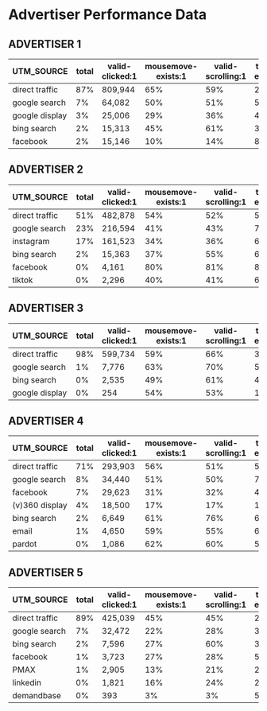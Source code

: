# Advertiser Performance Data

## ADVERTISER 1
| UTM_SOURCE | total | valid-clicked:1 | mousemove-exists:1 | valid-scrolling:1 | touch-exists:1 | mobile:1 | bots | humans |
|------------|-------|-----------------|-------------------|-------------------|----------------|----------|------|--------|
| direct traffic | 87% | 809,944 | 65% | 59% | 23% | 73% | 32% | 19% | 67% |
| google search | 7% | 64,082 | 50% | 51% | 56% | 73% | 79% | 8% | 85% |
| google display | 3% | 25,006 | 29% | 36% | 43% | 65% | 70% | 16% | 63% |
| bing search | 2% | 15,313 | 45% | 61% | 36% | 63% | 8% | 16% | 64% |
| facebook | 2% | 15,146 | 10% | 14% | 83% | 87% | 90% | 2% | 96% |

## ADVERTISER 2
| UTM_SOURCE | total | valid-clicked:1 | mousemove-exists:1 | valid-scrolling:1 | touch-exists:1 | mobile:1 | bots | humans |
|------------|-------|-----------------|-------------------|-------------------|----------------|----------|------|--------|
| direct traffic | 51% | 482,878 | 54% | 52% | 50% | 76% | 48% | 21% | 76% |
| google search | 23% | 216,594 | 41% | 43% | 72% | 82% | 80% | 6% | 86% |
| instagram | 17% | 161,523 | 34% | 36% | 68% | 78% | 84% | 2% | 91% |
| bing search | 2% | 15,363 | 37% | 55% | 63% | 67% | 45% | 17% | 73% |
| facebook | 0% | 4,161 | 80% | 81% | 88% | 95% | 89% | 3% | 94% |
| tiktok | 0% | 2,296 | 40% | 41% | 64% | 70% | 91% | 4% | 85% |

## ADVERTISER 3
| UTM_SOURCE | total | valid-clicked:1 | mousemove-exists:1 | valid-scrolling:1 | touch-exists:1 | mobile:1 | bots | humans |
|------------|-------|-----------------|-------------------|-------------------|----------------|----------|------|--------|
| direct traffic | 98% | 599,734 | 59% | 66% | 34% | 75% | 4% | 14% | 63% |
| google search | 1% | 7,776 | 63% | 70% | 51% | 84% | 36% | 14% | 81% |
| bing search | 0% | 2,535 | 49% | 61% | 40% | 60% | 6% | 22% | 63% |
| google display | 0% | 254 | 54% | 53% | 14% | 43% | 3% | 34% | 53% |

## ADVERTISER 4
| UTM_SOURCE | total | valid-clicked:1 | mousemove-exists:1 | valid-scrolling:1 | touch-exists:1 | mobile:1 | bots | humans |
|------------|-------|-----------------|-------------------|-------------------|----------------|----------|------|--------|
| direct traffic | 71% | 293,903 | 56% | 51% | 56% | 78% | 47% | 20% | 68% |
| google search | 8% | 34,440 | 51% | 50% | 74% | 87% | 78% | 7% | 91% |
| facebook | 7% | 29,623 | 31% | 32% | 46% | 77% | 74% | 1% | 95% |
| (v)360 display | 4% | 18,500 | 17% | 17% | 14% | 36% | 83% | 14% | 51% |
| bing search | 2% | 6,649 | 61% | 76% | 66% | 79% | 7% | 14% | 81% |
| email | 1% | 4,650 | 59% | 55% | 68% | 86% | 64% | 16% | 80% |
| pardot | 0% | 1,086 | 62% | 60% | 57% | 87% | 63% | 14% | 80% |

## ADVERTISER 5
| UTM_SOURCE | total | valid-clicked:1 | mousemove-exists:1 | valid-scrolling:1 | touch-exists:1 | mobile:1 | bots | humans |
|------------|-------|-----------------|-------------------|-------------------|----------------|----------|------|--------|
| direct traffic | 89% | 425,039 | 45% | 45% | 27% | 68% | 24% | 30% | 54% |
| google search | 7% | 32,472 | 22% | 28% | 38% | 54% | 71% | 19% | 65% |
| bing search | 2% | 7,596 | 27% | 60% | 36% | 43% | 3% | 22% | 62% |
| facebook | 1% | 3,723 | 27% | 28% | 50% | 67% | 75% | 4% | 88% |
| PMAX | 1% | 2,905 | 13% | 21% | 28% | 39% | 61% | 17% | 62% |
| linkedin | 0% | 1,821 | 16% | 24% | 26% | 35% | 60% | 14% | 68% |
| demandbase | 0% | 393 | 3% | 3% | 5% | 9% | 37% | 82% | 10% |